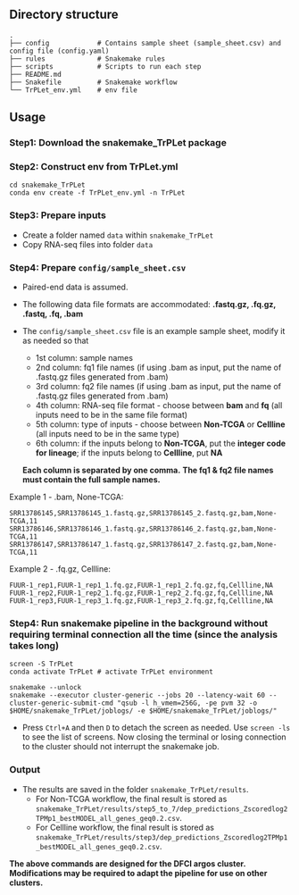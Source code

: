## Directory structure
```
.
├── config            # Contains sample sheet (sample_sheet.csv) and config file (config.yaml)
├── rules             # Snakemake rules
├── scripts           # Scripts to run each step 
├── README.md
├── Snakefile         # Snakemake workflow
└── TrPLet_env.yml    # env file 

```

## Usage
### Step1: Download the snakemake_TrPLet package
### Step2: Construct env from TrPLet.yml
  ```
  cd snakemake_TrPLet
  conda env create -f TrPLet_env.yml -n TrPLet
  ```
### Step3: Prepare inputs
  * Create a folder named ```data``` within ```snakemake_TrPLet```
  * Copy RNA-seq files into folder ```data```

### Step4: Prepare ```config/sample_sheet.csv```
  * Paired-end data is assumed.
  * The following data file formats are accommodated: **.fastq.gz, .fq.gz, .fastq, .fq, .bam**
  * The ```config/sample_sheet.csv``` file is an example sample sheet, modify it as needed so that 
      * 1st column: sample names
      * 2nd column: fq1 file names (if using .bam as input, put the name of .fastq.gz files generated from .bam)
      * 3rd column: fq2 file names (if using .bam as input, put the name of .fastq.gz files generated from .bam)
      * 4th column: RNA-seq file format - choose between **bam** and **fq** (all inputs need to be in the same file format)
      * 5th column: type of inputs - choose between **Non-TCGA** or **Cellline** (all inputs need to be in the same type)
      * 6th column: if the inputs belong to **Non-TCGA**, put the **integer code for lineage**; if the inputs belong to **Cellline**, put **NA**
    
    **Each column is separated by one comma.** 
    **The fq1 & fq2 file names must contain the full sample names.**
  
  Example 1 - .bam, None-TCGA: 
  ```
  SRR13786145,SRR13786145_1.fastq.gz,SRR13786145_2.fastq.gz,bam,None-TCGA,11
  SRR13786146,SRR13786146_1.fastq.gz,SRR13786146_2.fastq.gz,bam,None-TCGA,11
  SRR13786147,SRR13786147_1.fastq.gz,SRR13786147_2.fastq.gz,bam,None-TCGA,11
  ```

  Example 2 - .fq.gz, Cellline: 
  ```
  FUUR-1_rep1,FUUR-1_rep1_1.fq.gz,FUUR-1_rep1_2.fq.gz,fq,Cellline,NA
  FUUR-1_rep2,FUUR-1_rep2_1.fq.gz,FUUR-1_rep2_2.fq.gz,fq,Cellline,NA
  FUUR-1_rep3,FUUR-1_rep3_1.fq.gz,FUUR-1_rep3_2.fq.gz,fq,Cellline,NA
  ```
      
### Step4: Run snakemake pipeline in the background without requiring terminal connection all the time (since the analysis takes long)
  ```
  screen -S TrPLet
  conda activate TrPLet # activate TrPLet environment
  
  snakemake --unlock
  snakemake --executor cluster-generic --jobs 20 --latency-wait 60 --cluster-generic-submit-cmd "qsub -l h_vmem=256G, -pe pvm 32 -o $HOME/snakemake_TrPLet/joblogs/ -e $HOME/snakemake_TrPLet/joblogs/"

  ```
  * Press ```Ctrl+A``` and then ```D``` to detach the screen as needed. Use ```screen -ls``` to see the list of screens. Now closing the terminal or losing connection to the cluster should not interrupt the snakemake job.
    

### Output
* The results are saved in the folder ```snakemake_TrPLet/results```.
    * For Non-TCGA workflow, the final result is stored as ```snakemake_TrPLet/results/step5_to_7/dep_predictions_Zscoredlog2TPMp1_bestMODEL_all_genes_geq0.2.csv```.
    * For Cellline workflow, the final result is stored as ```snakemake_TrPLet/results/step3/dep_predictions_Zscoredlog2TPMp1_bestMODEL_all_genes_geq0.2.csv```.
    
**The above commands are designed for the DFCI argos cluster. Modifications may be required to adapt the pipeline for use on other clusters.**
